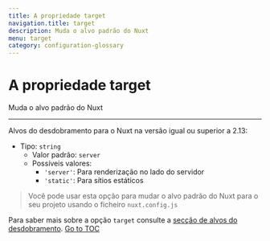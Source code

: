 ```yaml
---
title: A propriedade target
navigation.title: target
description: Muda o alvo padrão do Nuxt
menu: target
category: configuration-glossary
---
```

# A propriedade target

Muda o alvo padrão do Nuxt

---

Alvos do desdobramento para o Nuxt na versão igual ou superior a 2.13:

- Tipo: `string`
  - Valor padrão: `server`
  - Possíveis valores:
    - `'server'`: Para renderização no lado do servidor
    - `'static'`: Para sítios estáticos

> Você pode usar esta opção para mudar o alvo padrão do Nuxt para o seu projeto usando o ficheiro `nuxt.config.js`

Para saber mais sobre a opção `target` consulte a [secção de alvos do desdobramento](./features/deployment-targets).
<span style='float: footnote;'><a href="../index.html#toc">Go to TOC</a></span>
